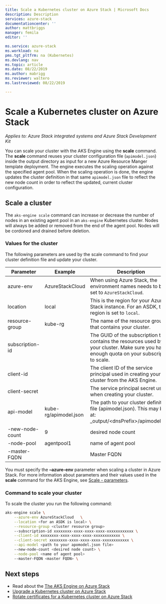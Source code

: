 ```yaml
---
title: Scale a Kubernetes cluster on Azure Stack | Microsoft Docs
description: Description
services: azure-stack
documentationcenter: ''
author: mattbriggs
manager: femila
editor: ''

ms.service: azure-stack
ms.workload: na
pms.tgt_pltfrm: na (Kubernetes)
ms.devlang: nav
ms.topic: article
ms.date: 08/22/2019
ms.author: mabrigg
ms.reviewer: waltero
ms.lastreviewed: 08/22/2019

---
```


# Scale a Kubernetes cluster on Azure Stack

*Applies to: Azure Stack integrated systems and Azure Stack Development Kit*

You can scale your cluster with the AKS Engine using the **scale** command. The **scale** command reuses your cluster configuration file (`apimodel.json`) inside the output directory as input for a new Azure Resource Manger template deployment. The engine executes the scaling operation against the specified agent pool. When the scaling operation is done, the engine updates the cluster definition in that same `apimodel.json` file to reflect the new node count in order to reflect the updated, current cluster configuration.

## Scale a cluster

The `aks-engine scale` command can increase or decrease the number of nodes in an existing agent pool in an `aks-engine` Kubernetes cluster. Nodes will always be added or removed from the end of the agent pool. Nodes will be cordoned and drained before deletion.

### Values for the cluster

The following parameters are used by the scale command to find your cluster definition file and update your cluster.

| Parameter | Example | Description |
| --- | --- | --- | 
| azure-env | AzureStackCloud | When using Azure Stack, the environment names needs to be set to `AzureStackCloud`. | 
| location | local | This is the region for your Azure Stack instance. For an ASDK, the region is set to `local`.  | 
| resource-group | kube-rg | The name of the resource group that contains your cluster. | 
| subscription-id |  | The GUID of the subscription that contains the resources used by your cluster. Make sure you have enough quota on your subscription to scale. | 
| client-id |  | The client ID of the service principal used in creating your cluster from the AKS Engine. | 
| client-secret |  | The service principal secret used when creating your cluster. | 
| api-model | kube-rg/apimodel.json | The path to your cluster definition file (apimodel.json). This may be at:  _output/\<dnsPrefix>/apimodel.json | 
| -new-node-count | 9 | desired node count | 
| -node-pool | agentpool1  | name of agent pool | 
| -master-FQDN |  | Master FQDN | 

You must specify the **–azure-env** parameter when scaling a cluster in Azure Stack. For more information about parameters and their values used in the **scale** command for the AKS Engine, see [Scale - parameters](https://github.com/Azure/aks-engine/blob/master/docs/topics/scale.md#parameters).

### Command to scale your cluster

To scale the cluster you run the following command:

```bash
aks-engine scale \
    --azure-env AzureStackCloud   \
    --location <for an ASDK is local> \
    --resource-group <cluster resource group>
    --subscription-id xxxxxxxx-xxxx-xxxx-xxxx-xxxxxxxxxxxx \
    --client-id xxxxxxxx-xxxx-xxxx-xxxx-xxxxxxxxxxxx \
    --client-secret xxxxxxxx-xxxx-xxxx-xxxx-xxxxxxxxxxxx \
    --api-model <path to your apomodel.json file>
    --new-node-count <desired node count> \
    --node-pool <name of agent pool> 
    --master-FQDN <master FQDN> \
```

## Next steps

- Read about the [The AKS Engine on Azure Stack](azure-stack-kubernetes-aks-engine-overview.md)
- [Upgrade a Kubernetes cluster on Azure Stack](azure-stack-kubernetes-aks-engine-upgrade.md)
- [Rotate certificates for a Kubernetes cluster on Azure Stack](azure-stack-kubernetes-aks-engine-cert-rotate.md)